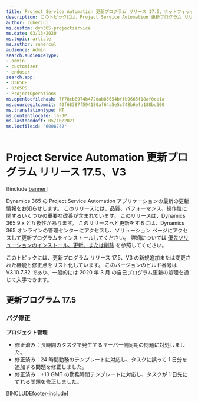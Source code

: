 ```yaml
---
title: Project Service Automation 更新プログラム リリース 17.5、ホットフィックス、V3 の新機能と変更点
description: このトピックには、Project Service Automation 更新プログラム リリース 17.5、V3 で利用可能な機能と修正をリスト化しています。
author: ruhercul
ms.custom: dyn365-projectservice
ms.date: 03/13/2020
ms.topic: article
ms.author: ruhercul
audience: Admin
search.audienceType:
- admin
- customizer
- enduser
search.app:
- D365CE
- D365PS
- ProjectOperations
ms.openlocfilehash: 7f78cb8974b472dab85654bffb9665f18af0ce1a
ms.sourcegitcommit: 40f68387f594180af64a5e5c748b6efa188bd300
ms.translationtype: HT
ms.contentlocale: ja-JP
ms.lasthandoff: 05/10/2021
ms.locfileid: "6006742"
---
```

# <a name="project-service-automation-update-release-175-v3"></a>Project Service Automation 更新プログラム リリース 17.5、V3

[!include [banner](../includes/psa-now-project-operations.md)]

Dynamics 365 の Project Service Automation アプリケーションの最新の更新情報をお知らせします。 このリリースには、品質、パフォーマンス、操作性に関するいくつかの重要な改善が含まれています。  このリリースは、Dynamics 365 9.x と互換性があります。 このリリースへと更新をするには、Dynamics 365 オンラインの管理センターにアクセスし、ソリューション ページにアクセスして更新プログラムをインストールしてください。 詳細については [優先ソリューションのインストール、更新、または削除](/power-platform/admin/install-remove-preferred-solution) を参照してください。

このトピックには、更新プログラム リリース 17.5、V3 の新規追加または変更された機能と修正点をリスト化しています。 このバージョンのビルド番号は V3.10.7.32 であり、一般的には 2020 年 3 月 の自己プログラム更新の処理を通じて入手できます。


## <a name="update-release-175"></a>更新プログラム 17.5

### <a name="bug-fixes"></a>バグ修正


**プロジェクト管理**

- 修正済み：長時間のタスクで発生するサーバー側同期の問題に対処しました。
- 修正済み：24 時間勤務のテンプレートに対応し、タスクに誤って 1 日分を追加する問題を修正しました。
- 修正済み：+13 GMT の勤務時間テンプレートに対応し、タスクが 1 日先にずれる問題を修正しました。



[!INCLUDE[footer-include](../includes/footer-banner.md)]